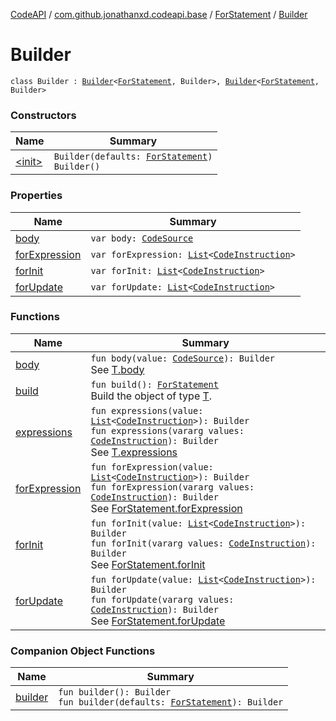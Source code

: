 [CodeAPI](../../../index.md) / [com.github.jonathanxd.codeapi.base](../../index.md) / [ForStatement](../index.md) / [Builder](.)

# Builder

`class Builder : `[`Builder`](../../-if-expression-holder/-builder/index.md)`<`[`ForStatement`](../index.md)`, Builder>, `[`Builder`](../../-body-holder/-builder/index.md)`<`[`ForStatement`](../index.md)`, Builder>`

### Constructors

| Name | Summary |
|---|---|
| [&lt;init&gt;](-init-.md) | `Builder(defaults: `[`ForStatement`](../index.md)`)`<br>`Builder()` |

### Properties

| Name | Summary |
|---|---|
| [body](body.md) | `var body: `[`CodeSource`](../../../com.github.jonathanxd.codeapi/-code-source/index.md) |
| [forExpression](for-expression.md) | `var forExpression: `[`List`](https://kotlinlang.org/api/latest/jvm/stdlib/kotlin.collections/-list/index.html)`<`[`CodeInstruction`](../../../com.github.jonathanxd.codeapi/-code-instruction.md)`>` |
| [forInit](for-init.md) | `var forInit: `[`List`](https://kotlinlang.org/api/latest/jvm/stdlib/kotlin.collections/-list/index.html)`<`[`CodeInstruction`](../../../com.github.jonathanxd.codeapi/-code-instruction.md)`>` |
| [forUpdate](for-update.md) | `var forUpdate: `[`List`](https://kotlinlang.org/api/latest/jvm/stdlib/kotlin.collections/-list/index.html)`<`[`CodeInstruction`](../../../com.github.jonathanxd.codeapi/-code-instruction.md)`>` |

### Functions

| Name | Summary |
|---|---|
| [body](body.md) | `fun body(value: `[`CodeSource`](../../../com.github.jonathanxd.codeapi/-code-source/index.md)`): Builder`<br>See [T.body](#) |
| [build](build.md) | `fun build(): `[`ForStatement`](../index.md)<br>Build the object of type [T](#). |
| [expressions](expressions.md) | `fun expressions(value: `[`List`](https://kotlinlang.org/api/latest/jvm/stdlib/kotlin.collections/-list/index.html)`<`[`CodeInstruction`](../../../com.github.jonathanxd.codeapi/-code-instruction.md)`>): Builder`<br>`fun expressions(vararg values: `[`CodeInstruction`](../../../com.github.jonathanxd.codeapi/-code-instruction.md)`): Builder`<br>See [T.expressions](#) |
| [forExpression](for-expression.md) | `fun forExpression(value: `[`List`](https://kotlinlang.org/api/latest/jvm/stdlib/kotlin.collections/-list/index.html)`<`[`CodeInstruction`](../../../com.github.jonathanxd.codeapi/-code-instruction.md)`>): Builder`<br>`fun forExpression(vararg values: `[`CodeInstruction`](../../../com.github.jonathanxd.codeapi/-code-instruction.md)`): Builder`<br>See [ForStatement.forExpression](../for-expression.md) |
| [forInit](for-init.md) | `fun forInit(value: `[`List`](https://kotlinlang.org/api/latest/jvm/stdlib/kotlin.collections/-list/index.html)`<`[`CodeInstruction`](../../../com.github.jonathanxd.codeapi/-code-instruction.md)`>): Builder`<br>`fun forInit(vararg values: `[`CodeInstruction`](../../../com.github.jonathanxd.codeapi/-code-instruction.md)`): Builder`<br>See [ForStatement.forInit](../for-init.md) |
| [forUpdate](for-update.md) | `fun forUpdate(value: `[`List`](https://kotlinlang.org/api/latest/jvm/stdlib/kotlin.collections/-list/index.html)`<`[`CodeInstruction`](../../../com.github.jonathanxd.codeapi/-code-instruction.md)`>): Builder`<br>`fun forUpdate(vararg values: `[`CodeInstruction`](../../../com.github.jonathanxd.codeapi/-code-instruction.md)`): Builder`<br>See [ForStatement.forUpdate](../for-update.md) |

### Companion Object Functions

| Name | Summary |
|---|---|
| [builder](builder.md) | `fun builder(): Builder`<br>`fun builder(defaults: `[`ForStatement`](../index.md)`): Builder` |
